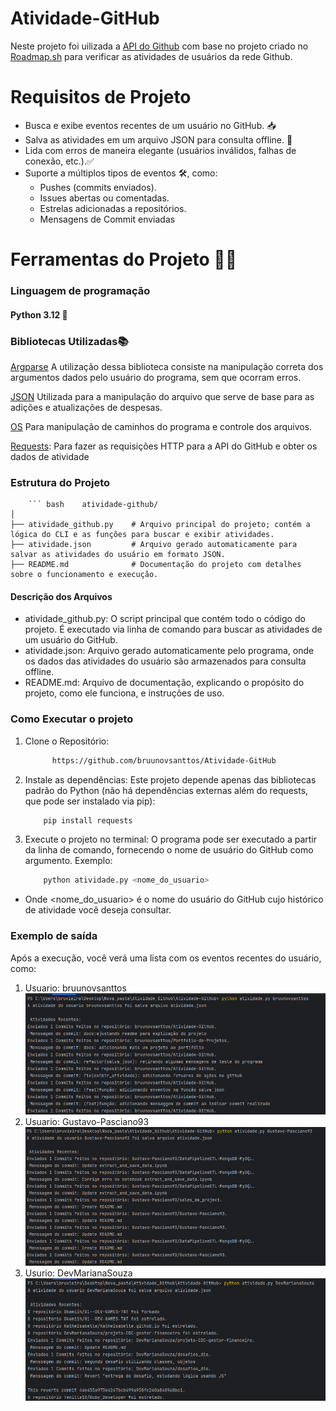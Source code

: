 # Atividade-GitHub
Neste projeto foi uilizada a [API do Github](https://docs.github.com/en/rest/activity/events?apiVersion=2022-11-28) com base no projeto criado no [Roadmap.sh](https://roadmap.sh/projects/github-user-activity) para verificar as atividades de usuários da rede Github.  

# Requisitos de Projeto
* Busca e exibe eventos recentes de um usuário no GitHub. 📥
* Salva as atividades em um arquivo JSON para consulta offline. 💾
* Lida com erros de maneira elegante (usuários inválidos, falhas de conexão, etc.).✅
* Suporte a múltiplos tipos de eventos 🛠️, como:
  * Pushes (commits enviados).
  * Issues abertas ou comentadas.
  * Estrelas adicionadas a repositórios.
  * Mensagens de Commit enviadas  

# Ferramentas do Projeto 🔨🔧  
### Linguagem de programação
#### Python 3.12  🐍
### Bibliotecas Utilizadas📚
[Argparse](https://docs.python.org/pt-br/3/library/argparse.html#module-argparse) A utilização dessa biblioteca consiste na manipulação correta dos argumentos dados pelo usuário do programa, sem que ocorram erros.  

[JSON](https://docs.python.org/pt-br/3/library/json.html) Utilizada para a manipulação do arquivo que serve de base para as adições e atualizações de despesas.

[OS](https://docs.python.org/pt-br/3/library/os.html#module-os) Para manipulação de caminhos do programa e controle dos arquivos.

[Requests](https://docs.python.org/pt-br/3/library/http.client.html): Para fazer as requisições HTTP para a API do GitHub e obter os dados de atividade   

### Estrutura do Projeto 

        ``` bash    atividade-github/
    │
    ├── atividade_github.py    # Arquivo principal do projeto; contém a lógica do CLI e as funções para buscar e exibir atividades.
    ├── atividade.json         # Arquivo gerado automaticamente para salvar as atividades do usuário em formato JSON.
    ├── README.md              # Documentação do projeto com detalhes sobre o funcionamento e execução.

#### Descrição dos Arquivos
* atividade_github.py: O script principal que contém todo o código do projeto. É executado via linha de comando para buscar as atividades de um usuário do GitHub.
* atividade.json: Arquivo gerado automaticamente pelo programa, onde os dados das atividades do usuário são armazenados para consulta offline.
* README.md: Arquivo de documentação, explicando o propósito do projeto, como ele funciona, e instruções de uso.


### Como Executar o projeto

1. Clone o Repositório:
    ``` bash
          https://github.com/bruunovsanttos/Atividade-GitHub 
   
2. Instale as dependências: Este projeto depende apenas das bibliotecas padrão do Python (não há dependências externas além do requests, que pode ser instalado via pip):
      ``` bash
          pip install requests
3. Execute o projeto no terminal: O programa pode ser executado a partir da linha de comando, fornecendo o nome de usuário do GitHub como argumento. Exemplo:

    ```bash
        python atividade.py <nome_do_usuario>
   

  * Onde <nome_do_usuario> é o nome do usuário do GitHub cujo histórico de atividade você deseja consultar.  

### Exemplo de saída

Após a execução, você verá uma lista com os eventos recentes do usuário, como:
1.  Usuario: bruunovsanttos  
 ![img.png](img.png)   
2. Usuario: Gustavo-Pasciano93  
![img_1.png](img_1.png)  
3. Usurio: DevMarianaSouza
![img_2.png](img_2.png) 



